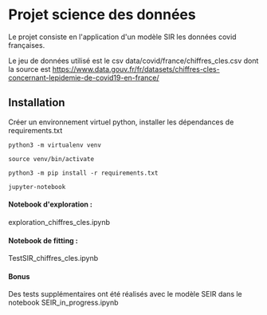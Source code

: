 # Projet science des données

Le projet consiste en l'application d'un modèle SIR les données covid françaises.

Le jeu de données utilisé est le csv data/covid/france/chiffres_cles.csv dont la source est https://www.data.gouv.fr/fr/datasets/chiffres-cles-concernant-lepidemie-de-covid19-en-france/

## Installation

Créer un environnement virtuel python, installer les dépendances de requirements.txt

`python3 -m virtualenv venv`

`source venv/bin/activate`

`python3 -m pip install -r requirements.txt`

`jupyter-notebook`

#### Notebook d'exploration : 

exploration_chiffres_cles.ipynb

#### Notebook de fitting : 

TestSIR_chiffres_cles.ipynb

#### Bonus

Des tests supplémentaires ont été réalisés avec le modèle SEIR dans le notebook SEIR_in_progress.ipynb